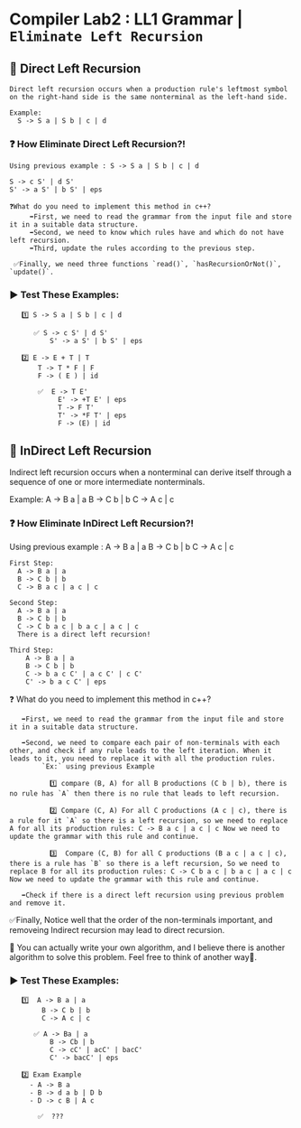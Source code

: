 # Compiler Lab2 : LL1 Grammar | `Eliminate Left Recursion`

## :repeat: Direct Left Recursion

    Direct left recursion occurs when a production rule's leftmost symbol on the right-hand side is the same nonterminal as the left-hand side.

    Example:
      S -> S a | S b | c | d
   ### ❓ How Eliminate Direct Left Recursion?!

    Using previous example : S -> S a | S b | c | d

    S -> c S' | d S'
    S' -> a S' | b S' | eps

    ❓What do you need to implement this method in c++?
         ➡️First, we need to read the grammar from the input file and store it in a suitable data structure.
         ➡️Second, we need to know which rules have and which do not have left recursion.
         ➡️Third, update the rules according to the previous step.

     ✅Finally, we need three functions `read()`, `hasRecursionOrNot()`, `update()`.

   ### ▶️ Test These Examples:
  
       1️⃣ S -> S a | S b | c | d
       
          ✅ S -> c S' | d S'
              S' -> a S' | b S' | eps

       2️⃣ E -> E + T | T
           T -> T * F | F
           F -> ( E ) | id 

           ✅  E -> T E'
                E' -> +T E' | eps
                T -> F T'
                T' -> *F T' | eps
                F -> (E) | id

## :repeat: InDirect Left Recursion

  Indirect left recursion occurs when a nonterminal can derive itself through a sequence of one or more intermediate nonterminals.

  Example:
    A -> B a | a
    B -> C b | b
    C -> A c | c
### ❓ How Eliminate InDirect Left Recursion?!

  Using previous example : 
    A -> B a | a
    B -> C b | b
    C -> A c | c

    First Step:
      A -> B a | a
      B -> C b | b
      C -> B a c | a c | c
      
    Second Step:
      A -> B a | a
      B -> C b | b
      C -> C b a c | b a c | a c | c
      There is a direct left recursion!

    Third Step:
        A -> B a | a
        B -> C b | b
        C -> b a c C' | a c C' | c C'
        C' -> b a c C' | eps
        
  ❓ What do you need to implement this method in c++?
  
       ➡️First, we need to read the grammar from the input file and store it in a suitable data structure.
       
       ➡️Second, we need to compare each pair of non-terminals with each other, and check if any rule leads to the left iteration. When it leads to it, you need to replace it with all the production rules.
            `Ex:` using previous Example
            
              1️⃣ compare (B, A) for all B productions (C b | b), there is no rule has `A` then there is no rule that leads to left recursion.
              
              2️⃣ Compare (C, A) For all C productions (A c | c), there is a rule for it `A` so there is a left recursion, so we need to replace A for all its production rules: C -> B a c | a c | c Now we need to update the grammar with this rule and continue.
    
              3️⃣  Compare (C, B) for all C productions (B a c | a c | c), there is a rule has `B` so there is a left recursion, So we need to replace B for all its production rules: C -> C b a c | b a c | a c | c Now we need to update the grammar with this rule and continue.
    
       ➡️Check if there is a direct left recursion using previous problem and remove it.

   ✅Finally, Notice well that the order of the non-terminals important, and removeing Indirect recursion may lead to direct recursion.

   💯 You can actually write your own algorithm, and I believe there is another algorithm to solve this problem. Feel free to think of another way💪.

### ▶️ Test These Examples:

       1️⃣  A -> B a | a
            B -> C b | b
            C -> A c | c
       
          ✅ A -> Ba | a
              B -> Cb | b
              C -> cC' | acC' | bacC'
              C' -> bacC' | eps
  
       2️⃣ Exam Example 
         - A -> B a
         - B -> d a b | D b
         - D -> c B | A c
  
           ✅  ???
       
